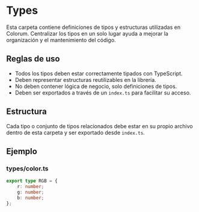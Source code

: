 # Types

Esta carpeta contiene definiciones de tipos y estructuras utilizadas en Colorum. Centralizar los tipos en un solo lugar ayuda a mejorar la organización y el mantenimiento del código.

## Reglas de uso
- Todos los tipos deben estar correctamente tipados con TypeScript.
- Deben representar estructuras reutilizables en la librería.
- No deben contener lógica de negocio, solo definiciones de tipos.
- Deben ser exportados a través de un `index.ts` para facilitar su acceso.

## Estructura
Cada tipo o conjunto de tipos relacionados debe estar en su propio archivo dentro de esta carpeta y ser exportado desde `index.ts`.

## Ejemplo
### types/color.ts
```ts
export type RGB = {
    r: number;
    g: number;
    b: number;
};
```